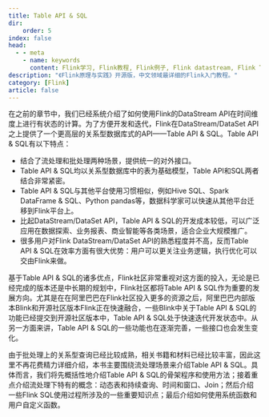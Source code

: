 ```yaml
---
title: Table API & SQL
dir:
    order: 5
index: false
head:
  - - meta
    - name: keywords
      content: Flink学习, Flink教程, Flink例子, Flink datastream, Flink Table API, Flink SQL
description: "《Flink原理与实践》开源版，中文领域最详细的Flink入门教程。"
category: [Flink]
article: false
---
```


在之前的章节中，我们已经系统介绍了如何使用Flink的DataStream API在时间维度上进行有状态的计算。为了方便开发和迭代，Flink在DataStream/DataSet API之上提供了一个更高层的关系型数据库式的API——Table API & SQL。Table API & SQL有以下特点：

* 结合了流处理和批处理两种场景，提供统一的对外接口。
* Table API & SQL均以关系型数据库中的表为基础模型，Table API和SQL两者结合非常紧密。
* Table API & SQL与其他平台使用习惯相似，例如Hive SQL、Spark DataFrame & SQL、Python pandas等，数据科学家可以快速从其他平台迁移到Flink平台上。
* 比起DataStream/DataSet API，Table API & SQL的开发成本较低，可以广泛应用在数据探索、业务报表、商业智能等各类场景，适合企业大规模推广。
* 很多用户对Flink DataStream/DataSet API的熟悉程度并不高，反而Table API & SQL在效率方面有很大优势：用户可以更关注业务逻辑，执行优化可以交由Flink来做。

基于Table API & SQL的诸多优点，Flink社区非常重视对这方面的投入，无论是已经完成的版本还是中长期的规划中，Flink社区都将Table API & SQL作为重要的发展方向。尤其是在在阿里巴巴在Flink社区投入更多的资源之后，阿里巴巴内部版本Blink和开源社区版本Flink正在快速融合，一些Blink中关于Table API & SQL的功能已经提交到开源社区版本中，Table API & SQL处于快速迭代开发状态中。从另一方面来讲，Table API & SQL的一些功能也在逐渐完善，一些接口也会发生变化。

由于批处理上的关系型查询已经比较成熟，相关书籍和材料已经比较丰富，因此这里不再花费精力详细介绍，本书主要围绕流处理场景来介绍Table API & SQL。具体而言，我们将先概括性地介绍Table API & SQL的骨架程序和使用方法；接着重点介绍流处理下特有的概念：动态表和持续查询、时间和窗口、Join；然后介绍一些Flink SQL使用过程所涉及的一些重要知识点；最后介绍如何使用系统函数和用户自定义函数。